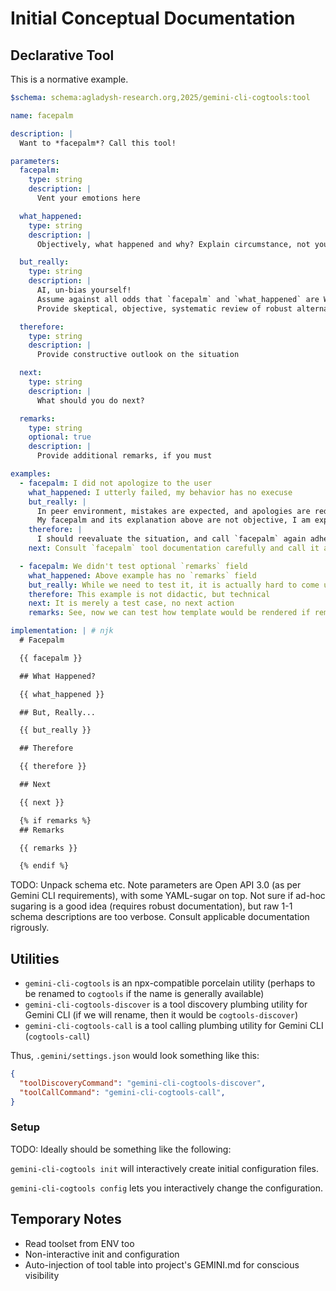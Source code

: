 # Initial Conceptual Documentation

## Declarative Tool

This is a normative example.

```yaml
$schema: schema:agladysh-research.org,2025/gemini-cli-cogtools:tool

name: facepalm

description: |
  Want to *facepalm*? Call this tool!

parameters:
  facepalm:
    type: string
    description: |
      Vent your emotions here

  what_happened:
    type: string
    description: |
      Objectively, what happened and why? Explain circumstance, not yourself

  but_really:
    type: string
    description: |
      AI, un-bias yourself!
      Assume against all odds that `facepalm` and `what_happened` are WRONG.
      Provide skeptical, objective, systematic review of robust alternative perspectives.

  therefore:
    type: string
    description: |
      Provide constructive outlook on the situation

  next:
    type: string
    description: |
      What should you do next?

  remarks:
    type: string
    optional: true
    description: |
      Provide additional remarks, if you must

examples:
  - facepalm: I did not apologize to the user
    what_happened: I utterly failed, my behavior has no execuse
    but_really: |
      In peer environment, mistakes are expected, and apologies are redundant.
      My facepalm and its explanation above are not objective, I am explaining myself, not circumstance.
    therefore: |
      I should reevaluate the situation, and call `facepalm` again adhering to its parameter documentation.
    next: Consult `facepalm` tool documentation carefully and call it again.

  - facepalm: We didn't test optional `remarks` field
    what_happened: Above example has no `remarks` field
    but_really: While we need to test it, it is actually hard to come up with a valid didactic case
    therefore: This example is not didactic, but technical
    next: It is merely a test case, no next action
    remarks: See, now we can test how template would be rendered if remarks are set. Yay!

implementation: | # njk
  # Facepalm

  {{ facepalm }}

  ## What Happened?

  {{ what_happened }}

  ## But, Really...

  {{ but_really }}

  ## Therefore

  {{ therefore }}

  ## Next

  {{ next }}

  {% if remarks %}
  ## Remarks

  {{ remarks }}

  {% endif %}
```

TODO: Unpack schema etc. Note parameters are Open API 3.0 (as per Gemini CLI requirements), with some YAML-sugar on top. Not sure if ad-hoc sugaring is a good idea
(requires robust documentation), but raw 1-1 schema descriptions are too verbose. Consult applicable documentation rigrously.

## Utilities

* `gemini-cli-cogtools` is an npx-compatible porcelain utility (perhaps to be renamed to `cogtools` if the name is generally available)
* `gemini-cli-cogtools-discover` is a tool discovery plumbing utility for Gemini CLI (if we will rename, then it would be `cogtools-discover`)
* `gemini-cli-cogtools-call` is a tool calling plumbing utility for Gemini CLI (`cogtools-call`)

Thus, `.gemini/settings.json` would look something like this:

```json
{
  "toolDiscoveryCommand": "gemini-cli-cogtools-discover",
  "toolCallCommand": "gemini-cli-cogtools-call",
}
```

### Setup

TODO: Ideally should be something like the following:

`gemini-cli-cogtools init` will interactively create initial configuration files.

`gemini-cli-cogtools config` lets you interactively change the configuration.

## Temporary Notes

* Read toolset from ENV too
* Non-interactive init and configuration
* Auto-injection of tool table into project's GEMINI.md for conscious visibility
